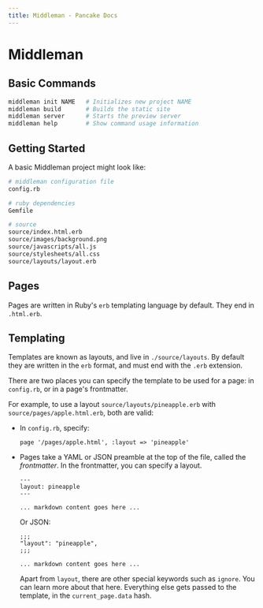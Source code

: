 ```yaml
---
title: Middleman - Pancake Docs
---
```


# Middleman

## Basic Commands

```sh
middleman init NAME   # Initializes new project NAME
middleman build       # Builds the static site
middleman server      # Starts the preview server
middleman help        # Show command usage information
```

## Getting Started

A basic Middleman project might look like:

```sh
# middleman configuration file
config.rb

# ruby dependencies
Gemfile

# source
source/index.html.erb
source/images/background.png
source/javascripts/all.js
source/stylesheets/all.css
source/layouts/layout.erb
```

## Pages

Pages are written in Ruby's `erb` templating language by default. They end in `.html.erb`.

## Templating

Templates are known as layouts, and live in `./source/layouts`. By default they are written in the `erb` format, and must end with the `.erb` extension.

There are two places you can specify the template to be used for a page: in `config.rb`, or in a page's frontmatter.

For example, to use a layout `source/layouts/pineapple.erb` with `source/pages/apple.html.erb`, both are valid:

  - In `config.rb`, specify:

        page '/pages/apple.html', :layout => 'pineapple'

  - Pages take a YAML or JSON preamble at the top of the file, called the _frontmatter_. In the frontmatter, you can specify a layout.

        ---
        layout: pineapple
        ---

        ... markdown content goes here ...

    Or JSON:

        ;;;
        "layout": "pineapple",
        ;;;

        ... markdown content goes here ...

    Apart from `layout`, there are other special keywords such as `ignore`. You can learn more about that here. Everything else gets passed to the template, in the `current_page.data` hash.
